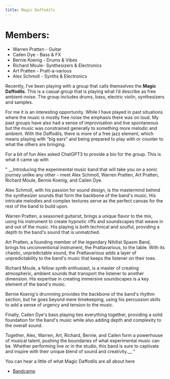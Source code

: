 ```yaml
---
title: Magic Daffodils
---
```


# Members:

* Warren Pratten - Guitar
* Cailen Dye - Bass & FX
* Bernie Koenig - Drums & Vibes
* Richard Moule- Synthesizers & Electronics 
* Art Pratten - Pratt-a-various
* Alex Schmoll - Synths & Electronics

Recently, I’ve been playing with a group that calls themselves the **Magic Daffodils**.  This is a casual group that is playing what I’d describe as free ambient-noise.  The group includes drums, bass, electric violin, synthesizers and samples. 

For me it is an interesting opportunity.  While I have played in past situations where the music is mostly free noise the emphasis there was on loud.  My past groups have also had a sense of improvisation and live spontaneous but the music was constrained generally to something more melodic and ambient.   With the Daffodils, there is more of a free jazz element, which means playing with “big ears” and being prepared to play with or counter to what the others are bringing. 

For a bit of fun Alex asked ChatGPT3 to provide a bio for the group.   This is what it came up with

" __Introducing the experimental music band that will take you on a sonic journey unlike any other - meet Alex Schmoll, Warren Pratten, Art Pratten, Richard Moule, Bernie Koenig, and Cailen Dye.

Alex Schmoll, with his passion for sound design, is the mastermind behind the synthesizer sounds that form the backbone of the band's music. His intricate melodies and complex textures serve as the perfect canvas for the rest of the band to build upon.

Warren Pratten, a seasoned guitarist, brings a unique flavor to the mix, using his instrument to create hypnotic riffs and soundscapes that weave in and out of the music. His playing is both technical and soulful, providing a depth to the band's sound that is unmatched.

Art Pratten, a founding member of the legendary Nihilist Spasm Band, brings his unconventional instrument, the Prattavarious, to the table. With its chaotic, unpredictable sound, the Prattavarious adds a layer of unpredictability to the band's music that keeps the listener on their toes.

Richard Moule, a fellow synth enthusiast, is a master of creating atmospheric, ambient sounds that transport the listener to another dimension. His expertise in creating immersive soundscapes is a key element of the band's music.

Bernie Koenig's drumming provides the backbone of the band's rhythm section, but he goes beyond mere timekeeping, using his percussion skills to add a sense of urgency and tension to the music.

Finally, Cailen Dye's bass playing ties everything together, providing a solid foundation for the band's music while also adding depth and complexity to the overall sound.

Together, Alex, Warren, Art, Richard, Bernie, and Cailen form a powerhouse of musical talent, pushing the boundaries of what experimental music can be. Whether performing live or in the studio, this band is sure to captivate and inspire with their unique blend of sound and creativity.__ "

You can hear a little of what Magic Daffodils are all about here 
* [Bandcamp](https://magicdaffodils.bandcamp.com/)